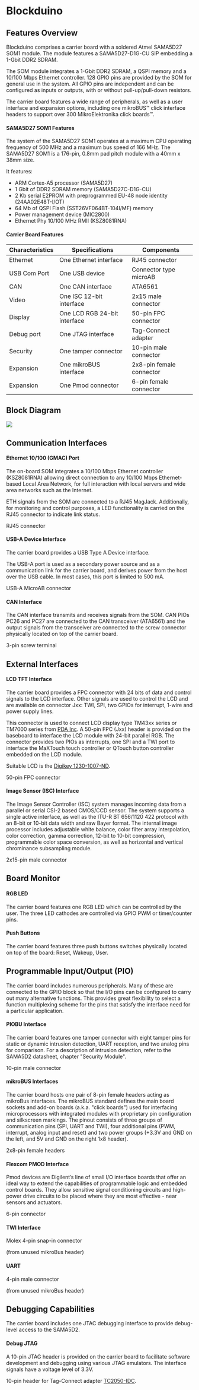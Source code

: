 # Blockduino

## Features Overview

Blockduino comprises a carrier board with a soldered Atmel SAMA5D27 SOM1 module. The module features a
SAMA5D27-D1G-CU SIP embedding a 1-Gbit DDR2 SDRAM. 

The SOM  module integrates a 1-Gbit DDR2 SDRAM, a QSPI memory and a 10/100 Mbps Ethernet controller.
128 GPIO pins are provided by the SOM for general use in the system. All GPIO pins are independent
and can be configured as inputs or outputs, with or without pull-up/pull-down resistors.

The carrier board features a wide range of peripherals, as well as a user interface and expansion options,
including one mikroBUS™ click interface headers to support over 300 MikroElektronika click boards™.

#### SAMA5D27 SOM1 Features

The system of the SAMA5D27 SOM1 operates at a maximum CPU operating frequency of 500 MHz and
a maximum bus speed of 166 MHz. The SAMA5D27 SOM1 is a 176-pin, 0.8mm pad pitch module with a 40mm x 38mm size.

It features:
* ARM Cortex-A5 processor (SAMA5D27)
* 1 Gbit of DDR2 SDRAM memory (SAMA5D27C-D1G-CU)
* 2 Kb serial E2PROM with preprogrammed EU-48 node identity (24AA02E48T-I/OT)
* 64 Mb of QSPI Flash (SST26VF064BT-104I/MF) memory
* Power management device (MIC2800)
* Ethernet Phy 10/100 MHz RMII (KSZ8081RNA)

#### Carrier Board Features

| Characteristics        | Specifications                      | Components                            |
|------------------|----------------------------------|-------------------------------------
| Ethernet |   One Ethernet interface        | RJ45 connector |
| USB Com Port  |  One USB device        | Connector type microAB |
| CAN |  One CAN interface        |ATA6561 |
| Video |   One ISC 12-bit interface        |2x15 male connector |
| Display |   One LCD RGB 24-bit interface        | 50-pin FPC connector|
| Debug port  |  One JTAG interface        | Tag-Connect adapter |
| Security |  One tamper connector        | 10-pin male connector |
| Expansion |   One mikroBUS interface       | 2x8-pin female connector |
| Expansion |   One Pmod connector       | 6-pin female connector |

## Block Diagram

<img src="img/BoardBlockDiagram.png">

## Communication Interfaces

#### Ethernet  10/100 (GMAC) Port

The on-board SOM integrates a 10/100 Mbps Ethernet controller (KSZ8081RNA) allowing direct
connection to any 10/100 Mbps Ethernet-based Local Area Network, for full interaction with local servers
and wide area networks such as the Internet.

ETH signals from the SOM are connected to a RJ45 MagJack. Additionally, for monitoring and control
purposes, a LED functionality is carried on the RJ45 connector to indicate link status.

RJ45 connector

#### USB-A Device Interface

The carrier board provides a USB Type A Device interface. 

The USB-A port is used as a secondary power source and as a communication link for the carrier board, and derives power from the host over the USB cable. In most cases, this port is limited to 500 mA.

USB-A MicroAB connector

#### CAN Interface

The CAN interface transmits and receives signals from the SOM. CAN PIOs PC26 and PC27 are
connected to the CAN transceiver (ATA6561) and the output signals from the transceiver are connected
to the screw connector physically located on top of the carrier board.

3-pin screw terminal

## External Interfaces


####  LCD TFT Interface
The carrier board provides a FPC connector with 24 bits of data and control signals to the LCD interface.
Other signals are used to control the LCD and are available on connector Jxx: TWI, SPI, two GPIOs for
interrupt, 1-wire and power supply lines.

This connector is used to connect LCD display type TM43xx series or TM7000 series from [PDA Inc](www.pdaatl.com).
A 50-pin FPC (Jxx) header is provided on the baseboard to interface the LCD module with 24-bit parallel
RGB. The connector provides two PIOs as interrupts, one SPI and a TWI port to interface the MaXTouch touch
controller or QTouch button controller embedded on the LCD module.

Suitable LCD is the [Digikey 1230-1007-ND](https://www.digikey.com/products/en?keywords=1230-1007-ND).

50-pin FPC connector

#### Image Sensor (ISC) Interface

The Image Sensor Controller (ISC) system manages incoming data from a parallel or serial CSI-2 based
CMOS/CCD sensor. The system supports a single active interface, as well as the ITU-R BT 656/1120 422
protocol with an 8-bit or 10-bit data width and raw Bayer format. 
The internal image processor includes adjustable white balance, color filter array interpolation, color correction, gamma correction, 12-bit to 10-bit compression, programmable color space conversion, as well as horizontal and vertical chrominance subsampling module.

2x15-pin male connector

## Board Monitor

#### RGB LED
The carrier board features one RGB LED which can be controlled by the user. The three LED cathodes are
controlled via GPIO PWM or timer/counter pins.

#### Push Buttons
The carrier board features three push buttons switches physically located on top of the board: 
Reset, Wakeup, User.

## Programmable Input/Output (PIO)

The carrier board includes numerous peripherals. Many of these are connected to the GPIO block so that
the I/O pins can be configured to carry out many alternative functions. This provides great flexibility to
select a function multiplexing scheme for the pins that satisfy the interface need for a particular
application.

#### PIOBU Interface
The carrier board features one tamper connector with eight tamper pins for static or dynamic intrusion detection, UART reception, and two analog pins for comparison. For a description of intrusion detection, refer to the SAMA5D2 datasheet, chapter "Security Module".

10-pin male connector

#### mikroBUS Interfaces
The carrier board hosts one pair of 8-pin female headers acting as mikroBus interfaces. The
mikroBUS standard defines the main board sockets and add-on boards (a.k.a. "click boards") used for
interfacing microprocessors with integrated modules with proprietary pin configuration and silkscreen
markings. The pinout consists of three groups of communication pins (SPI, UART and TWI), four
additional pins (PWM, interrupt, analog input and reset) and two power groups (+3.3V and GND on the
left, and 5V and GND on the right 1x8 header).

2x8-pin female headers

#### Flexcom PMOD Interface
Pmod devices are Digilent’s line of small I/O interface boards that offer an ideal way to extend the
capabilities of programmable logic and embedded control boards. They allow sensitive signal conditioning
circuits and high-power drive circuits to be placed where they are most effective - near sensors and
actuators.

6-pin connector

#### TWI Interface

Molex 4-pin snap-in connector

(from unused mikroBus header)

#### UART 

4-pin male connector

(from unused mikroBus header)

## Debugging Capabilities
The carrier board includes one JTAC debugging interface to provide debug-level access to the SAMA5D2.

#### Debug JTAG

A 10-pin JTAG header is provided on the carrier board to facilitate software development and debugging
using various JTAG emulators. The interface signals have a voltage level of 3.3V.

10-pin header for Tag-Connect adapter [TC2050-IDC](http://www.tag-connect.com/TC2050-ARM2010).

